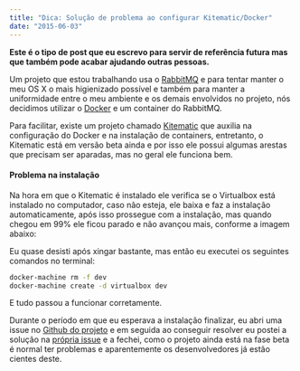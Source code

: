 ```yaml
---
title: "Dica: Solução de problema ao configurar Kitematic/Docker"
date: "2015-06-03"
---
```


**Este é o tipo de post que eu escrevo para servir de referência futura mas que também pode acabar ajudando outras
pessoas.**

Um projeto que estou trabalhando usa o [RabbitMQ](https://www.rabbitmq.com) e para tentar manter o meu OS X o mais
higienizado possível e também para manter a uniformidade entre o meu ambiente e os demais envolvidos no projeto, nós
decidimos utilizar o [Docker](https://www.docker.com/) e um container do RabbitMQ.

Para facilitar, existe um projeto chamado [Kitematic](https://kitematic.com/) que auxilia na configuração do Docker e na
instalação de containers, entretanto, o Kitematic está em versão beta ainda e por isso ele possui algumas arestas que
precisam ser aparadas, mas no geral ele funciona bem.

#### Problema na instalação

Na hora em que o Kitematic é instalado ele verifica se o Virtualbox está instalado no computador, caso não esteja, ele
baixa e faz a instalação automaticamente, após isso prossegue com a instalação, mas quando chegou em 99% ele ficou
parado e não avançou mais, conforme a imagem abaixo:

Eu quase desisti após xingar bastante, mas então eu executei os seguintes comandos no terminal:
```bash
docker-machine rm -f dev
docker-machine create -d virtualbox dev
```
E tudo passou a funcionar corretamente.

Durante o período em que eu esperava a instalação finalizar, eu abri uma issue
no [Github do projeto](https://github.com/kitematic/kitematic) e em seguida ao conseguir resolver eu postei a solução
na [própria issue](https://github.com/kitematic/kitematic/issues/585) e a fechei, como o projeto ainda está na fase beta
é normal ter problemas e aparentemente os desenvolvedores já estão cientes deste.
